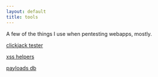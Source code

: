 ```yaml
---
layout: default
title: tools
---
```


A few of the things I use when pentesting webapps, mostly. 

[clickjack tester](/tools/clickjack)

[xss helpers](/tools/xss)

[payloads db](https://github.com/wreet/paylols)
